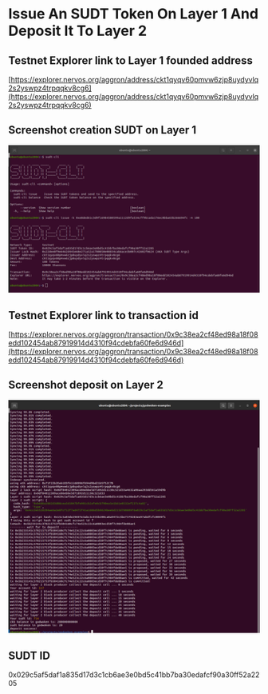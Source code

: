 # Issue An SUDT Token On Layer 1 And Deposit It To Layer 2

## Testnet Explorer link to Layer 1 founded address
[https://explorer.nervos.org/aggron/address/ckt1qyqv60pmvw6zjp8uydyvlq2s2yswpz4trpqqkv8cg6](https://explorer.nervos.org/aggron/address/ckt1qyqv60pmvw6zjp8uydyvlq2s2yswpz4trpqqkv8cg6)

## Screenshot creation SUDT on Layer 1
![screenshot creation SUDT on Layer 1](./screenshot-sudt-creation-2.png)


## Testnet Explorer link to transaction id
[https://explorer.nervos.org/aggron/transaction/0x9c38ea2cf48ed98a18f08edd102454ab87919914d4310f94cdebfa60fe6d946d](https://explorer.nervos.org/aggron/transaction/0x9c38ea2cf48ed98a18f08edd102454ab87919914d4310f94cdebfa60fe6d946d)

## Screenshot deposit on Layer 2
![screenshot deposit on Layer 2](./screenshot-deposit-layer-2-b.png)

## SUDT ID
0x029c5af5daf1a835d17d3c1cb6ae3e0bd5c41bb7ba30edafcf90a30ff52a2205
